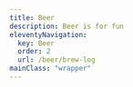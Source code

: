```yaml
---
title: Beer
description: Beer is for fun
eleventyNavigation:
  key: Beer
  order: 2
  url: /beer/brew-log
mainClass: "wrapper"
---
```

